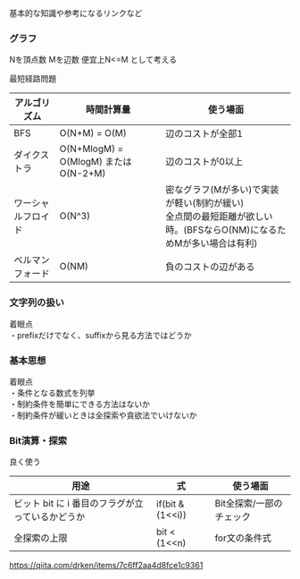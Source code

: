 基本的な知識や参考になるリンクなど

### グラフ
Nを頂点数 Mを辺数 便宜上N<=M として考える  
  
最短経路問題


| アルゴリズム | 時間計算量 | 使う場面 |
| ---- | ---- | ---- |
|  BFS  |  O(N+M) = O(M)  | 辺のコストが全部1 |
|  ダイクストラ  |  O(N+MlogM) = O(MlogM) または O(N-2+M) | 辺のコストが0以上 |
|  ワーシャルフロイド  |  O(N^3)  | 密なグラフ(Mが多い)で実装が軽い(制約が緩い) <br> 全点間の最短距離が欲しい時。(BFSならO(NM)になるためMが多い場合は有利) |
|  ベルマンフォード  |  O(NM)  | 負のコストの辺がある |


### 文字列の扱い

着眼点  
・prefixだけでなく、suffixから見る方法ではどうか


### 基本思想

着眼点   
・条件となる数式を列挙  
・制約条件を簡単にできる方法はないか   
・制約条件が緩いときは全探索や貪欲法でいけないか      

  
### Bit演算・探索

良く使う   

| 用途 | 式 | 使う場面 |
| ---- | ---- | ---- |
|  ビット bit に i 番目のフラグが立っているかどうか  |  if(bit & (1<<i))  | Bit全探索/一部のチェック |
|  全探索の上限  |  bit < (1<<n) | for文の条件式 |
   
   
https://qiita.com/drken/items/7c6ff2aa4d8fce1c9361    
